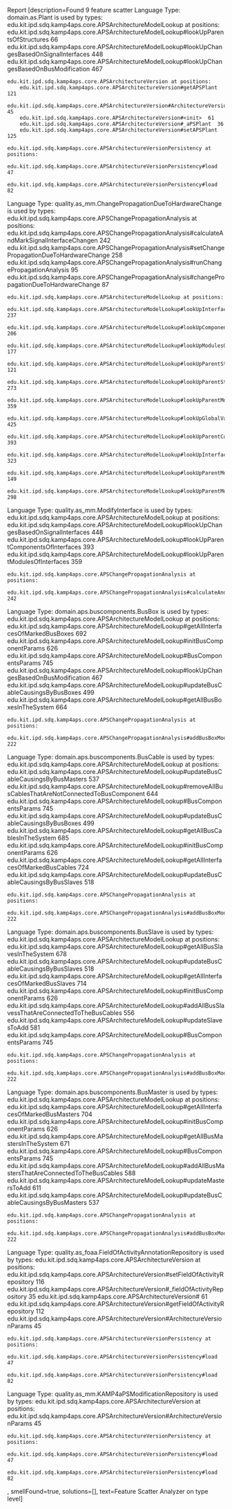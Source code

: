 Report [description=Found 9 feature scatter 
Language Type:
domain.as.Plant
is used by types:
	edu.kit.ipd.sdq.kamp4aps.core.APSArchitectureModelLookup at positions:
 		edu.kit.ipd.sdq.kamp4aps.core.APSArchitectureModelLookup#lookUpParentsOfStructures  66
		edu.kit.ipd.sdq.kamp4aps.core.APSArchitectureModelLookup#lookUpChangesBasedOnSignalInterfaces  448
		edu.kit.ipd.sdq.kamp4aps.core.APSArchitectureModelLookup#lookUpChangesBasedOnBusModification  467

	edu.kit.ipd.sdq.kamp4aps.core.APSArchitectureVersion at positions:
 		edu.kit.ipd.sdq.kamp4aps.core.APSArchitectureVersion#getAPSPlant  121
		edu.kit.ipd.sdq.kamp4aps.core.APSArchitectureVersion#ArchitectureVersionParams  45
		edu.kit.ipd.sdq.kamp4aps.core.APSArchitectureVersion#<init>  61
		edu.kit.ipd.sdq.kamp4aps.core.APSArchitectureVersion#_aPSPlant  36
		edu.kit.ipd.sdq.kamp4aps.core.APSArchitectureVersion#setAPSPlant  125

	edu.kit.ipd.sdq.kamp4aps.core.APSArchitectureVersionPersistency at positions:
 		edu.kit.ipd.sdq.kamp4aps.core.APSArchitectureVersionPersistency#load  47
		edu.kit.ipd.sdq.kamp4aps.core.APSArchitectureVersionPersistency#load  82

Language Type:
quality.as_mm.ChangePropagationDueToHardwareChange
is used by types:
	edu.kit.ipd.sdq.kamp4aps.core.APSChangePropagationAnalysis at positions:
 		edu.kit.ipd.sdq.kamp4aps.core.APSChangePropagationAnalysis#calculateAndMarkSignalInterfaceChangen  242
		edu.kit.ipd.sdq.kamp4aps.core.APSChangePropagationAnalysis#setChangePropagationDueToHardwareChange  258
		edu.kit.ipd.sdq.kamp4aps.core.APSChangePropagationAnalysis#runChangePropagationAnalysis  95
		edu.kit.ipd.sdq.kamp4aps.core.APSChangePropagationAnalysis#changePropagationDueToHardwareChange  87

	edu.kit.ipd.sdq.kamp4aps.core.APSArchitectureModelLookup at positions:
 		edu.kit.ipd.sdq.kamp4aps.core.APSArchitectureModelLookup#lookUpInterfacesOfModules  237
		edu.kit.ipd.sdq.kamp4aps.core.APSArchitectureModelLookup#lookUpComponentsOfModules  206
		edu.kit.ipd.sdq.kamp4aps.core.APSArchitectureModelLookup#lookUpModulesOfModules  177
		edu.kit.ipd.sdq.kamp4aps.core.APSArchitectureModelLookup#lookUpParentStructuresOfModules  121
		edu.kit.ipd.sdq.kamp4aps.core.APSArchitectureModelLookup#lookUpParentStructuresOfComponents  273
		edu.kit.ipd.sdq.kamp4aps.core.APSArchitectureModelLookup#lookUpParentModulesOfInterfaces  359
		edu.kit.ipd.sdq.kamp4aps.core.APSArchitectureModelLookup#lookUpGlobalVariablesOfInterfaces  425
		edu.kit.ipd.sdq.kamp4aps.core.APSArchitectureModelLookup#lookUpParentComponentsOfInterfaces  393
		edu.kit.ipd.sdq.kamp4aps.core.APSArchitectureModelLookup#lookUpInterfacesOfComponents  323
		edu.kit.ipd.sdq.kamp4aps.core.APSArchitectureModelLookup#lookUpParentModulesOfModules  149
		edu.kit.ipd.sdq.kamp4aps.core.APSArchitectureModelLookup#lookUpParentModulesOfComponents  298

Language Type:
quality.as_mm.ModifyInterface
is used by types:
	edu.kit.ipd.sdq.kamp4aps.core.APSArchitectureModelLookup at positions:
 		edu.kit.ipd.sdq.kamp4aps.core.APSArchitectureModelLookup#lookUpChangesBasedOnSignalInterfaces  448
		edu.kit.ipd.sdq.kamp4aps.core.APSArchitectureModelLookup#lookUpParentComponentsOfInterfaces  393
		edu.kit.ipd.sdq.kamp4aps.core.APSArchitectureModelLookup#lookUpParentModulesOfInterfaces  359

	edu.kit.ipd.sdq.kamp4aps.core.APSChangePropagationAnalysis at positions:
 		edu.kit.ipd.sdq.kamp4aps.core.APSChangePropagationAnalysis#calculateAndMarkSignalInterfaceChangen  242

Language Type:
domain.aps.buscomponents.BusBox
is used by types:
	edu.kit.ipd.sdq.kamp4aps.core.APSArchitectureModelLookup at positions:
 		edu.kit.ipd.sdq.kamp4aps.core.APSArchitectureModelLookup#getAllInterfacesOfMarkedBusBoxes  692
		edu.kit.ipd.sdq.kamp4aps.core.APSArchitectureModelLookup#initBusComponentParams  626
		edu.kit.ipd.sdq.kamp4aps.core.APSArchitectureModelLookup#BusComponentsParams  745
		edu.kit.ipd.sdq.kamp4aps.core.APSArchitectureModelLookup#lookUpChangesBasedOnBusModification  467
		edu.kit.ipd.sdq.kamp4aps.core.APSArchitectureModelLookup#updateBusCableCausingsByBusBoxes  499
		edu.kit.ipd.sdq.kamp4aps.core.APSArchitectureModelLookup#getAllBusBoxesInTheSystem  664

	edu.kit.ipd.sdq.kamp4aps.core.APSChangePropagationAnalysis at positions:
 		edu.kit.ipd.sdq.kamp4aps.core.APSChangePropagationAnalysis#addBusBoxModifications  222

Language Type:
domain.aps.buscomponents.BusCable
is used by types:
	edu.kit.ipd.sdq.kamp4aps.core.APSArchitectureModelLookup at positions:
 		edu.kit.ipd.sdq.kamp4aps.core.APSArchitectureModelLookup#updateBusCableCausingsByBusMasters  537
		edu.kit.ipd.sdq.kamp4aps.core.APSArchitectureModelLookup#removeAllBusCablesThatAreNotConnectedToBusComponent  644
		edu.kit.ipd.sdq.kamp4aps.core.APSArchitectureModelLookup#BusComponentsParams  745
		edu.kit.ipd.sdq.kamp4aps.core.APSArchitectureModelLookup#updateBusCableCausingsByBusBoxes  499
		edu.kit.ipd.sdq.kamp4aps.core.APSArchitectureModelLookup#getAllBusCablesInTheSystem  685
		edu.kit.ipd.sdq.kamp4aps.core.APSArchitectureModelLookup#initBusComponentParams  626
		edu.kit.ipd.sdq.kamp4aps.core.APSArchitectureModelLookup#getAllInterfacesOfMarkedBusCables  724
		edu.kit.ipd.sdq.kamp4aps.core.APSArchitectureModelLookup#updateBusCableCausingsByBusSlaves  518

	edu.kit.ipd.sdq.kamp4aps.core.APSChangePropagationAnalysis at positions:
 		edu.kit.ipd.sdq.kamp4aps.core.APSChangePropagationAnalysis#addBusBoxModifications  222

Language Type:
domain.aps.buscomponents.BusSlave
is used by types:
	edu.kit.ipd.sdq.kamp4aps.core.APSArchitectureModelLookup at positions:
 		edu.kit.ipd.sdq.kamp4aps.core.APSArchitectureModelLookup#getAllBusSlavesInTheSystem  678
		edu.kit.ipd.sdq.kamp4aps.core.APSArchitectureModelLookup#updateBusCableCausingsByBusSlaves  518
		edu.kit.ipd.sdq.kamp4aps.core.APSArchitectureModelLookup#getAllInterfacesOfMarkedBusSlaves  714
		edu.kit.ipd.sdq.kamp4aps.core.APSArchitectureModelLookup#initBusComponentParams  626
		edu.kit.ipd.sdq.kamp4aps.core.APSArchitectureModelLookup#addAllBusSlavessThatAreConnectedToTheBusCables  556
		edu.kit.ipd.sdq.kamp4aps.core.APSArchitectureModelLookup#updateSlavesToAdd  581
		edu.kit.ipd.sdq.kamp4aps.core.APSArchitectureModelLookup#BusComponentsParams  745

	edu.kit.ipd.sdq.kamp4aps.core.APSChangePropagationAnalysis at positions:
 		edu.kit.ipd.sdq.kamp4aps.core.APSChangePropagationAnalysis#addBusBoxModifications  222

Language Type:
domain.aps.buscomponents.BusMaster
is used by types:
	edu.kit.ipd.sdq.kamp4aps.core.APSArchitectureModelLookup at positions:
 		edu.kit.ipd.sdq.kamp4aps.core.APSArchitectureModelLookup#getAllInterfacesOfMarkedBusMasters  704
		edu.kit.ipd.sdq.kamp4aps.core.APSArchitectureModelLookup#initBusComponentParams  626
		edu.kit.ipd.sdq.kamp4aps.core.APSArchitectureModelLookup#getAllBusMastersInTheSystem  671
		edu.kit.ipd.sdq.kamp4aps.core.APSArchitectureModelLookup#BusComponentsParams  745
		edu.kit.ipd.sdq.kamp4aps.core.APSArchitectureModelLookup#addAllBusMastersThatAreConnectedToTheBusCables  588
		edu.kit.ipd.sdq.kamp4aps.core.APSArchitectureModelLookup#updateMastersToAdd  611
		edu.kit.ipd.sdq.kamp4aps.core.APSArchitectureModelLookup#updateBusCableCausingsByBusMasters  537

	edu.kit.ipd.sdq.kamp4aps.core.APSChangePropagationAnalysis at positions:
 		edu.kit.ipd.sdq.kamp4aps.core.APSChangePropagationAnalysis#addBusBoxModifications  222

Language Type:
quality.as_foaa.FieldOfActivityAnnotationRepository
is used by types:
	edu.kit.ipd.sdq.kamp4aps.core.APSArchitectureVersion at positions:
 		edu.kit.ipd.sdq.kamp4aps.core.APSArchitectureVersion#setFieldOfActivityRepository  116
		edu.kit.ipd.sdq.kamp4aps.core.APSArchitectureVersion#_fieldOfActivityRepository  35
		edu.kit.ipd.sdq.kamp4aps.core.APSArchitectureVersion#<init>  61
		edu.kit.ipd.sdq.kamp4aps.core.APSArchitectureVersion#getFieldOfActivityRepository  112
		edu.kit.ipd.sdq.kamp4aps.core.APSArchitectureVersion#ArchitectureVersionParams  45

	edu.kit.ipd.sdq.kamp4aps.core.APSArchitectureVersionPersistency at positions:
 		edu.kit.ipd.sdq.kamp4aps.core.APSArchitectureVersionPersistency#load  47
		edu.kit.ipd.sdq.kamp4aps.core.APSArchitectureVersionPersistency#load  82

Language Type:
quality.as_mm.KAMP4aPSModificationRepository
is used by types:
	edu.kit.ipd.sdq.kamp4aps.core.APSArchitectureVersion at positions:
 		edu.kit.ipd.sdq.kamp4aps.core.APSArchitectureVersion#ArchitectureVersionParams  45

	edu.kit.ipd.sdq.kamp4aps.core.APSArchitectureVersionPersistency at positions:
 		edu.kit.ipd.sdq.kamp4aps.core.APSArchitectureVersionPersistency#load  47
		edu.kit.ipd.sdq.kamp4aps.core.APSArchitectureVersionPersistency#load  82

, smellFound=true, solutions=[], text=Feature Scatter Analyzer on type level]